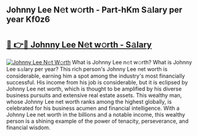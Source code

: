 ## Johnny Lee N𝚎t w𝚘rth - Part-hKm S𝚊lary per year Kf0z6

# <h2><a href="http://gc1hm48.nevu.top/?p=Johnny+Lee">🔗 👉🔴 Johnny Lee N𝚎t w𝚘rth - S𝚊lary</a></h2>

[![Johnny Lee N𝚎t W𝚘rth](https://i.imgur.com/Oavwk0R.jpeg)](http://gc1hm48.nevu.top/?p=Johnny+Lee)
What is Johnny Lee n𝚎t w𝚘rth? What is Johnny Lee s𝚊lary per year?
This rich person's Johnny Lee net worth is considerable, earning him a spot among the industry's most financially successful. His income from his job is considerable, but it is eclipsed by Johnny Lee net worth, which is thought to be amplified by his diverse business pursuits and extensive real estate assets. This wealthy man, whose Johnny Lee net worth ranks among the highest globally, is celebrated for his business acumen and financial intelligence. With a Johnny Lee net worth in the billions and a notable income, this wealthy person is a shining example of the power of tenacity, perseverance, and financial wisdom.
